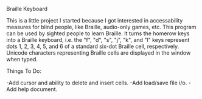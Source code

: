 Braille Keyboard

This is a little project I started because I got interested in accessability measures for blind
people, like Braille, audio-only games, etc. This program can be used by sighted people to learn
Braille. It turns the homerow keys into a Braille keyboard, i.e. the "f", "d", "s", "j", "k", and
"l" keys represent dots 1, 2, 3, 4, 5, and 6 of a standard six-dot Braille cell, respectively.
Unicode characters representing Braille cells are displayed in the window when typed.


Things To Do:

 -Add cursor and ability to delete and insert cells.
 -Add load/save file i/o.
 -Add help document.
